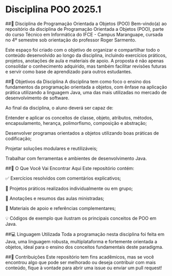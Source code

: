 # Disciplina POO 2025.1

##📘 Disciplina de Programação Orientada a Objetos (POO)
Bem-vindo(a) ao repositório da disciplina de Programação Orientada a Objetos (POO), parte do curso Técnico em Informática do IFCE - Campus Maranguape, cursada no 4º semestre sob orientação do professor Roger Sarmento.

Este espaço foi criado com o objetivo de organizar e compartilhar todo o conteúdo desenvolvido ao longo da disciplina, incluindo exercícios práticos, projetos, anotações de aula e materiais de apoio. A proposta é não apenas consolidar o conhecimento adquirido, mas também facilitar revisões futuras e servir como base de aprendizado para outros estudantes.

##🎯 Objetivos da Disciplina
A disciplina tem como foco o ensino dos fundamentos da programação orientada a objetos, com ênfase na aplicação prática utilizando a linguagem Java, uma das mais utilizadas no mercado de desenvolvimento de software.

Ao final da disciplina, o aluno deverá ser capaz de:

Entender e aplicar os conceitos de classe, objeto, atributos, métodos, encapsulamento, herança, polimorfismo, composição e abstração;

Desenvolver programas orientados a objetos utilizando boas práticas de codificação;

Projetar soluções modulares e reutilizáveis;

Trabalhar com ferramentas e ambientes de desenvolvimento Java.

##🧰 O Que Você Vai Encontrar Aqui
Este repositório contém:

✅ Exercícios resolvidos com comentários explicativos;

🧪 Projetos práticos realizados individualmente ou em grupo;

📝 Anotações e resumos das aulas ministradas;

📎 Materiais de apoio e referências complementares;

💡 Códigos de exemplo que ilustram os principais conceitos de POO em Java.

##💻 Linguagem Utilizada
Toda a programação nesta disciplina foi feita em Java, uma linguagem robusta, multiplataforma e fortemente orientada a objetos, ideal para o ensino dos conceitos fundamentais deste paradigma.

##🤝 Contribuições
Este repositório tem fins acadêmicos, mas se você encontrou algo que pode ser melhorado ou deseja contribuir com mais conteúdo, fique à vontade para abrir uma issue ou enviar um pull request!
